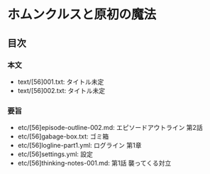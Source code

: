 # ホムンクルスと原初の魔法

## 目次
### 本文
- text/[56]001.txt: タイトル未定
- text/[56]002.txt: タイトル未定

### 要旨
- etc/[56]episode-outline-002.md: エピソードアウトライン 第2話
- etc/[56]gabage-box.txt: ゴミ箱
- etc/[56]logline-part1.yml: ログライン 第1章
- etc/[56]settings.yml: 設定
- etc/[56]thinking-notes-001.md: 第1話 襲ってくる対立
